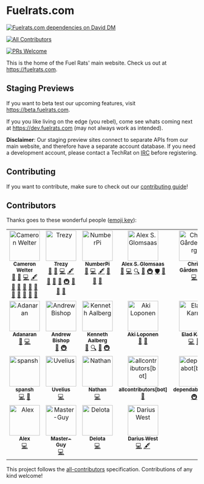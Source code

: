 # Fuelrats.com

[![Fuelrats.com dependencies on David DM][daviddm-badge]][daviddm]
<!-- ALL-CONTRIBUTORS-BADGE:START - Do not remove or modify this section -->
[![All Contributors](https://img.shields.io/badge/all_contributors-19-orange.svg?style=flat-square)](#contributors-)
<!-- ALL-CONTRIBUTORS-BADGE:END -->
[![PRs Welcome][prs-badge]][prs]



This is the home of the Fuel Rats' main website. Check us out at https://fuelrats.com.


## Staging Previews

If you want to beta test our upcoming features, visit https://beta.fuelrats.com.

If you you like living on the edge (you rebel), come see whats coming next at https://dev.fuelrats.com (may not always work as intended).

**Disclaimer**: Our staging preview sites connect to separate APIs from our main website, and therefore have a separate account database. If you need a development account, please contact a TechRat on [IRC][irc] before registering.

## Contributing

If you want to contribute, make sure to check out our [contributing guide][contributing]!

## Contributors

Thanks goes to these wonderful people ([emoji key](https://github.com/kentcdodds/all-contributors#emoji-key)):

<!-- ALL-CONTRIBUTORS-LIST:START - Do not remove or modify this section -->
<!-- prettier-ignore-start -->
<!-- markdownlint-disable -->
<table>
  <tbody>
    <tr>
      <td align="center" valign="top" width="20%"><a href="https://github.com/UncleClapton"><img src="https://avatars2.githubusercontent.com/u/2686824?v=4?s=80" width="80px;" alt="Cameron Welter"/><br /><sub><b>Cameron Welter</b></sub></a><br /><a href="#blog-UncleClapton" title="Blogposts">📝</a> <a href="https://github.com/FuelRats/fuelrats.com/issues?q=author%3AUncleClapton" title="Bug reports">🐛</a> <a href="https://github.com/FuelRats/fuelrats.com/commits?author=UncleClapton" title="Code">💻</a> <a href="#content-UncleClapton" title="Content">🖋</a> <a href="#design-UncleClapton" title="Design">🎨</a> <a href="https://github.com/FuelRats/fuelrats.com/commits?author=UncleClapton" title="Documentation">📖</a> <a href="#ideas-UncleClapton" title="Ideas, Planning, & Feedback">🤔</a> <a href="#maintenance-UncleClapton" title="Maintenance">🚧</a> <a href="#plugin-UncleClapton" title="Plugin/utility libraries">🔌</a> <a href="#projectManagement-UncleClapton" title="Project Management">📆</a> <a href="#question-UncleClapton" title="Answering Questions">💬</a> <a href="https://github.com/FuelRats/fuelrats.com/pulls?q=is%3Apr+reviewed-by%3AUncleClapton" title="Reviewed Pull Requests">👀</a> <a href="#tool-UncleClapton" title="Tools">🔧</a> <a href="#userTesting-UncleClapton" title="User Testing">📓</a></td>
      <td align="center" valign="top" width="20%"><a href="http://trezy.com"><img src="https://avatars2.githubusercontent.com/u/442980?v=4?s=80" width="80px;" alt="Trezy"/><br /><sub><b>Trezy</b></sub></a><br /><a href="#blog-trezy" title="Blogposts">📝</a> <a href="https://github.com/FuelRats/fuelrats.com/issues?q=author%3Atrezy" title="Bug reports">🐛</a> <a href="https://github.com/FuelRats/fuelrats.com/commits?author=trezy" title="Code">💻</a> <a href="#content-trezy" title="Content">🖋</a> <a href="#design-trezy" title="Design">🎨</a> <a href="https://github.com/FuelRats/fuelrats.com/commits?author=trezy" title="Documentation">📖</a> <a href="#ideas-trezy" title="Ideas, Planning, & Feedback">🤔</a> <a href="#infra-trezy" title="Infrastructure (Hosting, Build-Tools, etc)">🚇</a> <a href="#question-trezy" title="Answering Questions">💬</a> <a href="https://github.com/FuelRats/fuelrats.com/pulls?q=is%3Apr+reviewed-by%3Atrezy" title="Reviewed Pull Requests">👀</a> <a href="#userTesting-trezy" title="User Testing">📓</a></td>
      <td align="center" valign="top" width="20%"><a href="https://github.com/314numberpi"><img src="https://avatars0.githubusercontent.com/u/15672322?v=4?s=80" width="80px;" alt="NumberPi"/><br /><sub><b>NumberPi</b></sub></a><br /><a href="https://github.com/FuelRats/fuelrats.com/issues?q=author%3A314numberpi" title="Bug reports">🐛</a> <a href="https://github.com/FuelRats/fuelrats.com/commits?author=314numberpi" title="Code">💻</a> <a href="#content-314numberpi" title="Content">🖋</a> <a href="#design-314numberpi" title="Design">🎨</a> <a href="https://github.com/FuelRats/fuelrats.com/pulls?q=is%3Apr+reviewed-by%3A314numberpi" title="Reviewed Pull Requests">👀</a> <a href="#userTesting-314numberpi" title="User Testing">📓</a></td>
      <td align="center" valign="top" width="20%"><a href="https://github.com/xlexi"><img src="https://avatars0.githubusercontent.com/u/125232?v=4?s=80" width="80px;" alt="Alex S. Glomsaas"/><br /><sub><b>Alex S. Glomsaas</b></sub></a><br /><a href="https://github.com/FuelRats/fuelrats.com/issues?q=author%3Axlexi" title="Bug reports">🐛</a> <a href="https://github.com/FuelRats/fuelrats.com/commits?author=xlexi" title="Code">💻</a> <a href="#fundingFinding-xlexi" title="Funding Finding">🔍</a> <a href="#ideas-xlexi" title="Ideas, Planning, & Feedback">🤔</a> <a href="#infra-xlexi" title="Infrastructure (Hosting, Build-Tools, etc)">🚇</a> <a href="#security-xlexi" title="Security">🛡️</a> <a href="#userTesting-xlexi" title="User Testing">📓</a></td>
      <td align="center" valign="top" width="20%"><a href="https://itssimple.se"><img src="https://avatars0.githubusercontent.com/u/11502257?v=4?s=80" width="80px;" alt="Chris Gårdenberg"/><br /><sub><b>Chris Gårdenberg</b></sub></a><br /><a href="https://github.com/FuelRats/fuelrats.com/commits?author=itssimple" title="Code">💻</a></td>
    </tr>
    <tr>
      <td align="center" valign="top" width="20%"><a href="https://github.com/Adanaran"><img src="https://avatars0.githubusercontent.com/u/2139937?v=4?s=80" width="80px;" alt="Adanaran"/><br /><sub><b>Adanaran</b></sub></a><br /><a href="https://github.com/FuelRats/fuelrats.com/issues?q=author%3AAdanaran" title="Bug reports">🐛</a> <a href="https://github.com/FuelRats/fuelrats.com/commits?author=Adanaran" title="Code">💻</a></td>
      <td align="center" valign="top" width="20%"><a href="https://github.com/andybish"><img src="https://avatars2.githubusercontent.com/u/6172379?v=4?s=80" width="80px;" alt="Andrew Bishop"/><br /><sub><b>Andrew Bishop</b></sub></a><br /><a href="https://github.com/FuelRats/fuelrats.com/issues?q=author%3Aandybish" title="Bug reports">🐛</a> <a href="#infra-andybish" title="Infrastructure (Hosting, Build-Tools, etc)">🚇</a></td>
      <td align="center" valign="top" width="20%"><a href="https://github.com/kenneaal"><img src="https://avatars3.githubusercontent.com/u/3196591?v=4?s=80" width="80px;" alt="Kenneth Aalberg"/><br /><sub><b>Kenneth Aalberg</b></sub></a><br /><a href="https://github.com/FuelRats/fuelrats.com/issues?q=author%3Akenneaal" title="Bug reports">🐛</a> <a href="#fundingFinding-kenneaal" title="Funding Finding">🔍</a> <a href="#ideas-kenneaal" title="Ideas, Planning, & Feedback">🤔</a> <a href="#infra-kenneaal" title="Infrastructure (Hosting, Build-Tools, etc)">🚇</a></td>
      <td align="center" valign="top" width="20%"><a href="https://github.com/Belserium"><img src="https://avatars0.githubusercontent.com/u/1807416?v=4?s=80" width="80px;" alt="Aki Loponen"/><br /><sub><b>Aki Loponen</b></sub></a><br /><a href="https://github.com/FuelRats/fuelrats.com/issues?q=author%3ABelserium" title="Bug reports">🐛</a> <a href="#ideas-Belserium" title="Ideas, Planning, & Feedback">🤔</a></td>
      <td align="center" valign="top" width="20%"><a href="https://github.com/EladKarni"><img src="https://avatars0.githubusercontent.com/u/39969481?v=4?s=80" width="80px;" alt="Elad Karni"/><br /><sub><b>Elad Karni</b></sub></a><br /><a href="https://github.com/FuelRats/fuelrats.com/commits?author=EladKarni" title="Code">💻</a> <a href="#design-EladKarni" title="Design">🎨</a></td>
    </tr>
    <tr>
      <td align="center" valign="top" width="20%"><a href="https://github.com/spansh"><img src="https://avatars2.githubusercontent.com/u/103208?v=4?s=80" width="80px;" alt="spansh"/><br /><sub><b>spansh</b></sub></a><br /><a href="https://github.com/FuelRats/fuelrats.com/commits?author=spansh" title="Code">💻</a> <a href="#design-spansh" title="Design">🎨</a></td>
      <td align="center" valign="top" width="20%"><a href="https://github.com/Uvelius"><img src="https://avatars0.githubusercontent.com/u/35564469?v=4?s=80" width="80px;" alt="Uvelius"/><br /><sub><b>Uvelius</b></sub></a><br /><a href="https://github.com/FuelRats/fuelrats.com/commits?author=Uvelius" title="Code">💻</a></td>
      <td align="center" valign="top" width="20%"><a href="https://github.com/noctilucent-dev"><img src="https://avatars3.githubusercontent.com/u/52113097?v=4?s=80" width="80px;" alt="Nathan"/><br /><sub><b>Nathan</b></sub></a><br /><a href="https://github.com/FuelRats/fuelrats.com/commits?author=noctilucent-dev" title="Code">💻</a></td>
      <td align="center" valign="top" width="20%"><a href="https://github.com/apps/allcontributors"><img src="https://avatars0.githubusercontent.com/in/23186?v=4?s=80" width="80px;" alt="allcontributors[bot]"/><br /><sub><b>allcontributors[bot]</b></sub></a><br /><a href="https://github.com/FuelRats/fuelrats.com/commits?author=allcontributors[bot]" title="Documentation">📖</a></td>
      <td align="center" valign="top" width="20%"><a href="https://github.com/apps/dependabot"><img src="https://avatars2.githubusercontent.com/in/29110?v=4?s=80" width="80px;" alt="dependabot[bot]"/><br /><sub><b>dependabot[bot]</b></sub></a><br /><a href="#infra-dependabot[bot]" title="Infrastructure (Hosting, Build-Tools, etc)">🚇</a></td>
    </tr>
    <tr>
      <td align="center" valign="top" width="20%"><a href="http://selfdecode.com"><img src="https://avatars0.githubusercontent.com/u/108279?v=4?s=80" width="80px;" alt="Alex"/><br /><sub><b>Alex</b></sub></a><br /><a href="https://github.com/FuelRats/fuelrats.com/commits?author=diraven" title="Code">💻</a></td>
      <td align="center" valign="top" width="20%"><a href="https://github.com/Master-Guy"><img src="https://avatars3.githubusercontent.com/u/566429?v=4?s=80" width="80px;" alt="Master-Guy"/><br /><sub><b>Master-Guy</b></sub></a><br /><a href="https://github.com/FuelRats/fuelrats.com/commits?author=Master-Guy" title="Code">💻</a></td>
      <td align="center" valign="top" width="20%"><a href="https://github.com/Delota"><img src="https://avatars.githubusercontent.com/u/79107184?v=4?s=80" width="80px;" alt="Delota"/><br /><sub><b>Delota</b></sub></a><br /><a href="https://github.com/FuelRats/fuelrats.com/commits?author=Delota" title="Code">💻</a></td>
      <td align="center" valign="top" width="20%"><a href="http://dwest.dev"><img src="https://avatars.githubusercontent.com/u/39689166?v=4?s=80" width="80px;" alt="Darius West"/><br /><sub><b>Darius West</b></sub></a><br /><a href="https://github.com/FuelRats/fuelrats.com/commits?author=lFourl" title="Code">💻</a> <a href="#content-lFourl" title="Content">🖋</a></td>
    </tr>
  </tbody>
</table>

<!-- markdownlint-restore -->
<!-- prettier-ignore-end -->

<!-- ALL-CONTRIBUTORS-LIST:END -->

This project follows the [all-contributors](https://github.com/kentcdodds/all-contributors) specification. Contributions of any kind welcome!


[contributing]: CONTRIBUTING.md
[contributors]: CONTRIBUTORS.md
[code-of-conduct]: CODE_OF_CONDUCT.md
[code-of-conduct-badge]: https://img.shields.io/badge/code%20of-conduct-ff69b4.svg?style=flat-square
[codeclimate]: https://codeclimate.com/github/FuelRats/fuelrats.com
[codeclimate-badge]: https://img.shields.io/codeclimate/github/FuelRats/fuelrats.com.svg?style=flat-square
[coveralls]: https://coveralls.io/github/FuelRats/fuelrats.com
[coveralls-badge]: https://img.shields.io/coveralls/FuelRats/fuelrats.com.svg?style=flat-square
[daviddm]: https://david-dm.org/Fuelrats/fuelrats.com
[daviddm-badge]: https://img.shields.io/david/Fuelrats/fuelrats.com.svg?style=flat-square
[github-watch]: https://github.com/FuelRats/fuelrats.com/watchers
[github-watch-badge]: https://img.shields.io/github/watchers/FuelRats/fuelrats.com.svg?style=social
[github-star]: https://github.com/FuelRats/fuelrats.com/stargazers
[github-star-badge]: https://img.shields.io/github/stars/FuelRats/fuelrats.com.svg?style=social
[irc]: https://kiwi.fuelrats.com:7778/
[prs]: CONTRIBUTING.md
[prs-badge]: https://img.shields.io/badge/PRs-welcome-brightgreen.svg?style=flat-square
